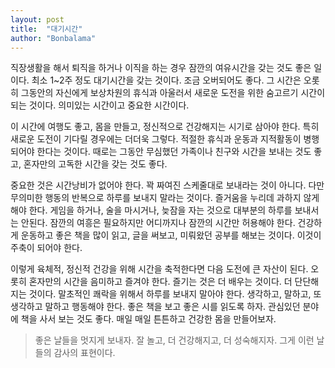 ```yaml
---
layout: post
title:  "대기시간"
author: "Bonbalama"
---
```

직장생활을 해서 퇴직을 하거나 이직을 하는 경우 잠깐의 여유시간을 갖는 것도 좋은 일이다. 최소 1~2주 정도 대기시간을 갖는 것이다. 조금 오버되어도 좋다. 그 시간은 오롯히 그동안의 자신에게 보상차원의 휴식과 아울러서 새로운 도전을 위한 숨고르기 시간이 되는 것이다. 의미있는 시간이고 중요한 시간이다. 

이 시간에 여행도 좋고, 몸을 만들고, 정신적으로 건강해지는 시기로 삼아야 한다. 특히 새로운 도전이 기다릴 경우에는 더더욱 그렇다. 적절한 휴식과 운동과 지적활동이 병행되어야 한다는 것이다. 때로는 그동안 무심했던 가족이나 친구와 시간을 보내는 것도 좋고, 혼자만의 고독한 시간을 갖는 것도 좋다. 

중요한 것은 시간낭비가 없어야 한다. 꽉 짜여진 스케줄대로 보내라는 것이 아니다. 다만 무의미한 행동의 반복으로 하루를 보내지 말라는 것이다. 즐거움을 누리데 과하지 않게 해야 한다. 게임을 하거나, 술을 마시거나, 늦잠을 자는 것으로 대부분의 하루를 보내서는 안된다. 잠깐의 여흥은 필요하지만 어디까지나 잠깐의 시간만 허용해야 한다.  건강하게 운동하고 좋은 책을 많이 읽고, 글을 써보고, 미뤄왔던 공부를 해보는 것이다. 이것이 주축이 되어야 한다.

이렇게 육체적, 정신적 건강을 위해 시간을 축적한다면 다음 도전에 큰 자산이 된다. 오롯히 혼자만의 시간을 음미하고 즐겨야 한다. 즐기는 것은 더 배우는 것이다. 더 단단해지는 것이다. 말초적인 쾌락을 위해서 하루를 보내지 말아야 한다. 생각하고, 말하고, 또 생각하고 말하고 행동해야 한다. 좋은 책을 보고 좋은 시를 읽도록 하자. 관심있던 분야에 책을 사서 보는 것도 좋다. 매일 매일 튼튼하고 건강한 몸을 만들어보자. 

> 좋은 날들을 멋지게 보내자. 잘 놀고, 더 건강해지고, 더 성숙해지자. 그게 이런 날들의 감사의 표현이다. 